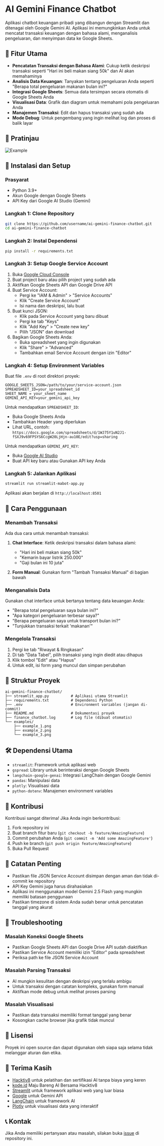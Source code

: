 

# AI Gemini Finance Chatbot

Aplikasi chatbot keuangan pribadi yang dibangun dengan Streamlit dan ditenagai oleh Google Gemini AI. Aplikasi ini memungkinkan Anda untuk mencatat transaksi keuangan dengan bahasa alami, menganalisis pengeluaran, dan menyimpan data ke Google Sheets.

## 🌟 Fitur Utama

- **Pencatatan Transaksi dengan Bahasa Alami**: Cukup ketik deskripsi transaksi seperti "Hari ini beli makan siang 50k" dan AI akan memahaminya
- **Analisis Data Keuangan**: Tanyakan tentang pengeluaran Anda seperti "Berapa total pengeluaran makanan bulan ini?"
- **Integrasi Google Sheets**: Semua data tersimpan secara otomatis di Google Sheets Anda
- **Visualisasi Data**: Grafik dan diagram untuk memahami pola pengeluaran Anda
- **Manajemen Transaksi**: Edit dan hapus transaksi yang sudah ada
- **Mode Debug**: Untuk pengembang yang ingin melihat log dan proses di balik layar

## 📸 Pratinjau

![Example](examples/example_2.png)

## 🚀 Instalasi dan Setup

### Prasyarat

- Python 3.9+
- Akun Google dengan Google Sheets
- API Key dari Google AI Studio (Gemini)

### Langkah 1: Clone Repository

```bash
git clone https://github.com/username/ai-gemini-finance-chatbot.git
cd ai-gemini-finance-chatbot
```

### Langkah 2: Instal Dependensi

```bash
pip install -r requirements.txt
```

### Langkah 3: Setup Google Service Account

1. Buka [Google Cloud Console](https://console.cloud.google.com/)
2. Buat project baru atau pilih project yang sudah ada
3. Aktifkan Google Sheets API dan Google Drive API
4. Buat Service Account:
   - Pergi ke "IAM & Admin" > "Service Accounts"
   - Klik "Create Service Account"
   - Isi nama dan deskripsi, lalu buat
5. Buat kunci JSON:
   - Klik pada Service Account yang baru dibuat
   - Pergi ke tab "Keys"
   - Klik "Add Key" > "Create new key"
   - Pilih "JSON" dan download
6. Bagikan Google Sheets Anda:
   - Buka spreadsheet yang ingin digunakan
   - Klik "Share" > "Advanced"
   - Tambahkan email Service Account dengan izin "Editor"

### Langkah 4: Setup Environment Variables

Buat file `.env` di root direktori proyek:

```
GOOGLE_SHEETS_JSON=/path/to/your/service-account.json
SPREADSHEET_ID=your_spreadsheet_id
SHEET_NAME = your_sheet_name
GEMINI_API_KEY=your_gemini_api_key
```

Untuk mendapatkan `SPREADSHEET_ID`:
- Buka Google Sheets Anda
- Tambahkan Header yang diperlukan
- Lihat URL, contoh: `https://docs.google.com/spreadsheets/d/1WJ75Y1uN2J1-fSXJ9v69FPSYS6CcgW20LjHjn-au10E/edit?usp=sharing`

Untuk mendapatkan `GEMINI_API_KEY`:
- Buka [Google AI Studio](https://makersuite.google.com/app/apikey)
- Buat API key baru atau Gunakan API key Anda

### Langkah 5: Jalankan Aplikasi

```bash
streamlit run streamlit-mabot-app.py
```

Aplikasi akan berjalan di `http://localhost:8501`

## 📖 Cara Penggunaan

### Menambah Transaksi

Ada dua cara untuk menambah transaksi:

1. **Chat Interface**: Ketik deskripsi transaksi dalam bahasa alami:
   - "Hari ini beli makan siang 50k"
   - "Kemarin bayar listrik 250.000"
   - "Gaji bulan ini 10 juta"

2. **Form Manual**: Gunakan form "Tambah Transaksi Manual" di bagian bawah

### Menganalisis Data

Gunakan chat interface untuk bertanya tentang data keuangan Anda:
- "Berapa total pengeluaran saya bulan ini?"
- "Apa kategori pengeluaran terbesar saya?"
- "Berapa pengeluaran saya untuk transport bulan ini?"
- "Tunjukkan transaksi terkait 'makanan'"

### Mengelola Transaksi

1. Pergi ke tab "Riwayat & Ringkasan"
2. Di tab "Data Tabel", pilih transaksi yang ingin diedit atau dihapus
3. Klik tombol "Edit" atau "Hapus"
4. Untuk edit, isi form yang muncul dan simpan perubahan

## 📁 Struktur Proyek

```
ai-gemini-finance-chatbot/
├── streamlit_app.py          # Aplikasi utama Streamlit
├── requirements.txt          # Dependensi Python
├── .env                      # Environment variables (jangan di-commit)
├── README.md                 # Dokumentasi proyek
├── finance_chatbot.log       # Log file (dibuat otomatis)
└── examples/
    ├── example_1.png
    ├── example_2.png
    └── example_3.png
```

## 🛠️ Dependensi Utama

- `streamlit`: Framework untuk aplikasi web
- `gspread`: Library untuk berinteraksi dengan Google Sheets
- `langchain-google-genai`: Integrasi LangChain dengan Google Gemini
- `pandas`: Manipulasi data
- `plotly`: Visualisasi data
- `python-dotenv`: Manajemen environment variables

## 🤝 Kontribusi

Kontribusi sangat diterima! Jika Anda ingin berkontribusi:

1. Fork repository ini
2. Buat branch fitur baru (`git checkout -b feature/AmazingFeature`)
3. Commit perubahan Anda (`git commit -m 'Add some AmazingFeature'`)
4. Push ke branch (`git push origin feature/AmazingFeature`)
5. Buka Pull Request

## 📝 Catatan Penting

- Pastikan file JSON Service Account disimpan dengan aman dan tidak di-commit ke repository
- API Key Gemini juga harus dirahasiakan
- Aplikasi ini menggunakan model Gemini 2.5 Flash yang mungkin memiliki batasan penggunaan
- Pastikan timezone di sistem Anda sudah benar untuk pencatatan tanggal yang akurat

## 🐞 Troubleshooting

### Masalah Koneksi Google Sheets

- Pastikan Google Sheets API dan Google Drive API sudah diaktifkan
- Pastikan Service Account memiliki izin "Editor" pada spreadsheet
- Periksa path ke file JSON Service Account

### Masalah Parsing Transaksi

- AI mungkin kesulitan dengan deskripsi yang terlalu ambigu
- Untuk transaksi dengan catatan kompleks, gunakan form manual
- Aktifkan mode debug untuk melihat proses parsing

### Masalah Visualisasi

- Pastikan data transaksi memiliki format tanggal yang benar
- Kosongkan cache browser jika grafik tidak muncul

## 📄 Lisensi

Proyek ini open source dan dapat digunakan oleh siapa saja selama tidak melanggar aturan dan etika.

## 🙏 Terima Kasih

- [Hacktiv8](https://www.hacktiv8.com/) untuk pelatihan dan sertifikasi AI tanpa biaya yang keren
- [kode.id](https://www.kode.id/) Maju Bareng AI Bersama Hacktiv8
- [Streamlit](https://streamlit.io/) untuk framework aplikasi web yang luar biasa
- [Google](https://ai.google.dev/) untuk Gemini API
- [LangChain](https://langchain.com/) untuk framework AI
- [Plotly](https://plotly.com/) untuk visualisasi data yang interaktif

## 📞 Kontak

Jika Anda memiliki pertanyaan atau masalah, silakan buka [issue](https://github.com/username/mabot-project/issues) di repository ini.